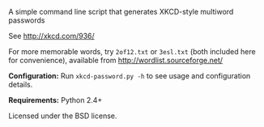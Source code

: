 A simple command line script that generates XKCD-style multiword passwords

See http://xkcd.com/936/

For more memorable words, try `2of12.txt` or `3esl.txt` (both included here for convenience), available from http://wordlist.sourceforge.net/

**Configuration:** Run `xkcd-password.py -h` to see usage and configuration details.

**Requirements:** Python 2.4+

Licensed under the BSD license.
